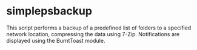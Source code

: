 # simplepsbackup
This script performs a backup of a predefined list of folders to a specified network location, compressing the data using 7-Zip. Notifications are displayed using the BurntToast module.
